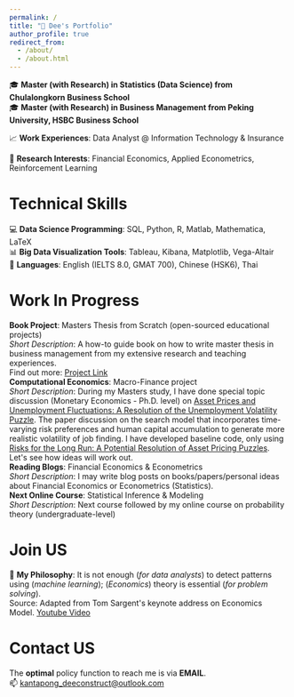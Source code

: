 ```yaml
---
permalink: /
title: "🙋 Dee's Portfolio"
author_profile: true
redirect_from: 
  - /about/
  - /about.html
---
```


🎓 **Master (with Research) in Statistics (Data Science) from Chulalongkorn Business School**  
🎓 **Master (with Research) in Business Management from Peking University, HSBC Business School**  
  
📈 **Work Experiences**: Data Analyst @ Information Technology & Insurance  
  
📒 **Research Interests**: Financial Economics, Applied Econometrics, Reinforcement Learning    
  
Technical Skills
======
💻 **Data Science Programming**: SQL, Python, R, Matlab, Mathematica, LaTeX  
📊 **Big Data Visualization Tools**: Tableau, Kibana, Matplotlib, Vega-Altair  
📖 **Languages**: English (IELTS 8.0, GMAT 700), Chinese (HSK6), Thai  

Work In Progress
======  
**Book Project**: Masters Thesis from Scratch (open-sourced educational projects)  
_Short Description_: A how-to guide book on how to write master thesis in business management from my extensive research and teaching experiences.  
Find out more: [Project Link](https://github.com/GoodDee/Book-Master-Thesis-from-Scratch)  
**Computational Economics**: Macro-Finance project    
_Short Description_: During my Masters study, I have done special topic discussion (Monetary Economics - Ph.D. level) on [Asset Prices and Unemployment Fluctuations: A Resolution of the Unemployment Volatility Puzzle](https://academic.oup.com/restud/article-abstract/90/3/1304/6668483?redirectedFrom=fulltext). The paper discussion on the search model that incorporates time-varying risk preferences and human capital accumulation to generate more realistic volatility of job finding. I have developed baseline code, only using [Risks for the Long Run: A Potential Resolution of Asset Pricing Puzzles](https://onlinelibrary.wiley.com/doi/abs/10.1111/j.1540-6261.2004.00670.x).  
Let's see how ideas will work out.  
**Reading Blogs**: Financial Economics & Econometrics  
_Short Description_: I may write blog posts on books/papers/personal ideas about Financial Economics or Econometrics (Statistics).  
**Next Online Course**: Statistical Inference & Modeling  
_Short Description_: Next course followed by my online course on probability theory (undergraduate-level)

Join US
======
🚩 **My Philosophy**: It is not enough (_for data analysts_) to detect patterns using (_machine learning_); (_Economics_) theory is essential (_for problem solving_).  
Source: Adapted from Tom Sargent's keynote address on Economics Model. [Youtube Video](https://www.youtube.com/watch?v=0Mf_LvwxFqY)  
  
Contact US  
======
The **optimal** policy function to reach me is via **EMAIL**.  
📫 kantapong_deeconstruct@outlook.com





